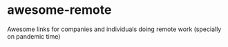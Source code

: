 # awesome-remote
Awesome links for companies and individuals doing remote work (specially on pandemic time)
